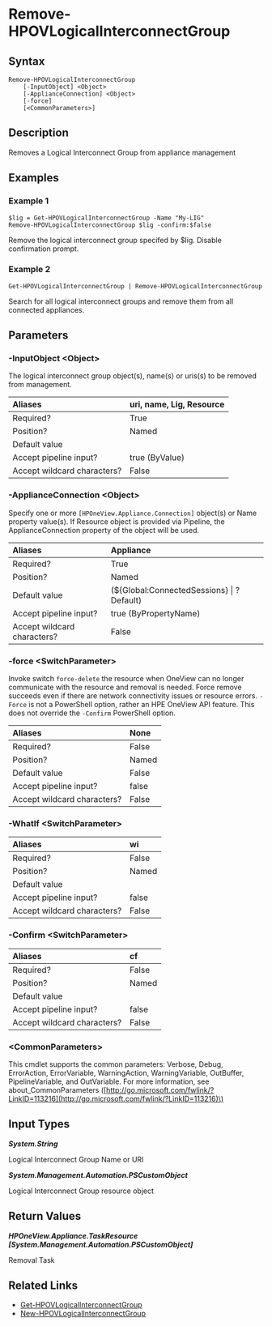 ﻿---
description: Remove a Logical Interconnect Group.
---

# Remove-HPOVLogicalInterconnectGroup

## Syntax

```text
Remove-HPOVLogicalInterconnectGroup
    [-InputObject] <Object>
    [-ApplianceConnection] <Object>
    [-force]
    [<CommonParameters>]
```

## Description

Removes a Logical Interconnect Group from appliance management

## Examples

###  Example 1 

```text
$lig = Get-HPOVLogicalInterconnectGroup -Name "My-LIG"
Remove-HPOVLogicalInterconnectGroup $lig -confirm:$false
```

Remove the logical interconnect group specifed by $lig. Disable confirmation prompt.

###  Example 2 

```text
Get-HPOVLogicalInterconnectGroup | Remove-HPOVLogicalInterconnectGroup

```

Search for all logical interconnect groups and remove them from all connected appliances.

## Parameters

### -InputObject &lt;Object&gt;

The logical interconnect group object(s), name(s) or uris(s) to be removed from management.

| Aliases | uri, name, Lig, Resource |
| :--- | :--- |
| Required? | True |
| Position? | Named |
| Default value |  |
| Accept pipeline input? | true (ByValue) |
| Accept wildcard characters? | False |

### -ApplianceConnection &lt;Object&gt;

Specify one or more `[HPOneView.Appliance.Connection]` object(s) or Name property value(s). If Resource object is provided via Pipeline, the ApplianceConnection property of the object will be used.

| Aliases | Appliance |
| :--- | :--- |
| Required? | True |
| Position? | Named |
| Default value | (${Global:ConnectedSessions} &vert; ? Default) |
| Accept pipeline input? | true (ByPropertyName) |
| Accept wildcard characters? | False |

### -force &lt;SwitchParameter&gt;

Invoke switch `force-delete` the resource when OneView can no longer communicate with the resource and removal is needed. Force remove succeeds even if there are network connectivity issues or resource errors.  `-Force` is not a PowerShell option, rather an HPE OneView API feature.  This does not override the `-Confirm` PowerShell option.

| Aliases | None |
| :--- | :--- |
| Required? | False |
| Position? | Named |
| Default value | False |
| Accept pipeline input? | false |
| Accept wildcard characters? | False |

### -WhatIf &lt;SwitchParameter&gt;



| Aliases | wi |
| :--- | :--- |
| Required? | False |
| Position? | Named |
| Default value |  |
| Accept pipeline input? | false |
| Accept wildcard characters? | False |

### -Confirm &lt;SwitchParameter&gt;



| Aliases | cf |
| :--- | :--- |
| Required? | False |
| Position? | Named |
| Default value |  |
| Accept pipeline input? | false |
| Accept wildcard characters? | False |

### &lt;CommonParameters&gt;

This cmdlet supports the common parameters: Verbose, Debug, ErrorAction, ErrorVariable, WarningAction, WarningVariable, OutBuffer, PipelineVariable, and OutVariable. For more information, see about\_CommonParameters \([http://go.microsoft.com/fwlink/?LinkID=113216](http://go.microsoft.com/fwlink/?LinkID=113216)\)

## Input Types

_**System.String**_

Logical Interconnect Group Name or URI

_**System.Management.Automation.PSCustomObject**_

Logical Interconnect Group resource object

## Return Values

_**HPOneView.Appliance.TaskResource [System.Management.Automation.PSCustomObject]**_

Removal Task

## Related Links

* [Get-HPOVLogicalInterconnectGroup](get-hpovlogicalinterconnectgroup.md)
* [New-HPOVLogicalInterconnectGroup](new-hpovlogicalinterconnectgroup.md)
